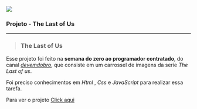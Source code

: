 <img src="https://img.shields.io/badge/Projec.-TLofU-yellow?style=plastic&logo=appveyor"/>

### Projeto - The Last of Us

---

>### The Last of Us

Esse projeto foi feito na <strong>semana do zero ao programador contratado</strong>, do canal <a href="https://www.youtube.com/@DevemDobro">_devemdobro_</a>, que consiste em um carrossel de imagens da serie _The Last of us_.

Foi preciso conhecimentos em _Html_ , _Css_ e _JavaScript_ para realizar essa tarefa.

Para ver o projeto <a href="https://glitzdev.github.io/projeto-the-last-of-us/" target="_blank">Click aqui</a>
